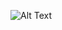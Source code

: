 ![Alt Text]([https://tenor.com/view/congratulation-boman-irani-3idiots-congratulations-congratulations3idiots-gif-23897938](https://media1.tenor.com/m/EKOn71hqiSkAAAAd/congratulation-boman-irani.gif))
